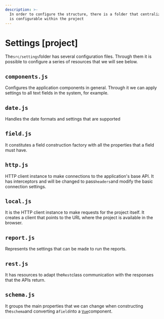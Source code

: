 ```yaml
---
description: >-
  In order to configure the structure, there is a folder that centralizes what
  is configurable within the project
---
```


# Settings \[project\]

The`src/settings`folder has several configuration files. Through them it is possible to configure a series of resources that we will see below.

## `components.js`

Configures the application components in general. Through it we can apply settings to all text fields in the system, for example.

## `date.js`

Handles the date formats and settings that are supported

## `field.js`

It constitutes a field construction factory with all the properties that a field must have.

## `http.js`

HTTP client instance to make connections to the application's base API. It has interceptors and will be changed to pass`headers`and modify the basic connection settings.

## `local.js`

It is the HTTP client instance to make requests for the project itself. It creates a client that points to the URL where the project is available in the browser.

## `report.js`

Represents the settings that can be made to run the reports.

## `rest.js`

It has resources to adapt the`Rest`class communication with the responses that the APIs return.

## `schema.js`

It groups the main properties that we can change when constructing the`schema`and converting a`field`into a [`Vue`](https://vuejs.org)component.

